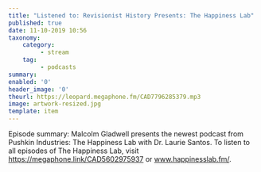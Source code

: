 ```yaml
---
title: "Listened to: Revisionist History Presents: The Happiness Lab"
published: true
date: 11-10-2019 10:56
taxonomy:
    category:
         - stream
    tag:
         - podcasts
summary:
enabled: '0'
header_image: '0'
theurl: https://leopard.megaphone.fm/CAD7796285379.mp3
image: artwork-resized.jpg
template: item
---
```

 
Episode summary: Malcolm Gladwell presents the newest podcast from Pushkin Industries: The Happiness Lab with Dr. Laurie Santos. To listen to all episodes of The Happiness Lab, visit https://megaphone.link/CAD5602975937 or www.happinesslab.fm/.
